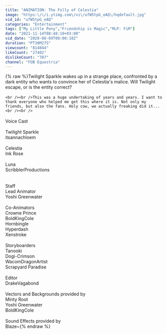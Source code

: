 ```yaml
---
title: "ANIMATION: The Folly of Celestia"
image: "https:\/\/i.ytimg.com\/vi\/ufW5tpG_eAQ\/hqdefault.jpg"
vid_id: "ufW5tpG_eAQ"
categories: "Entertainment"
tags: ["My Little Pony","Friendship is Magic","MLP: FiM"]
date: "2021-11-14T08:48:10+03:00"
vid_date: "2020-08-09T00:00:10Z"
duration: "PT30M27S"
viewcount: "814844"
likeCount: "27402"
dislikeCount: "707"
channel: "FOB Equestria"
---
```

{% raw %}Twilight Sparkle wakes up in a strange place, confronted by a dark entity who wants to convince her of Celestia's malice. Will Twilight escape, or is the entity correct?<br /><br />``````````````````````````````````````````````````````````````````````````````<br /><br />This was a huge undertaking of years and years. I want to thank everyone who helped me get this where it is. Not only my friends, but also the fans. Holy cow, we actually freaking did it...<br /><br />``````````````````````````````````````````````````````````````````````````````<br /><br />Voice Cast<br /><br />Twilight Sparkle<br />itsannachloem<br /><br />Celestia<br />Ink Rose<br /><br />Luna<br />ScribblerProductions<br /><br /><br />Staff<br />Lead Animator<br />Yoshi Greenwater<br /><br />Co-Animators<br />Crowne Prince<br />BoldKingCole<br />Hornbingle<br />Hyperdash<br />Xenstroke<br /><br />Storyboarders<br />Tanooki<br />Dogi-Crimson<br />WacomDragonArtist<br />Scrapyard Paradise<br /><br />Editor<br />DrakeVagabond<br /><br />Vectors and Backgrounds provided by<br />Minty Root<br />Yoshi Greenwater<br />BoldKingCole<br /><br />Sound Effects provided by<br />Blaze~{% endraw %}
